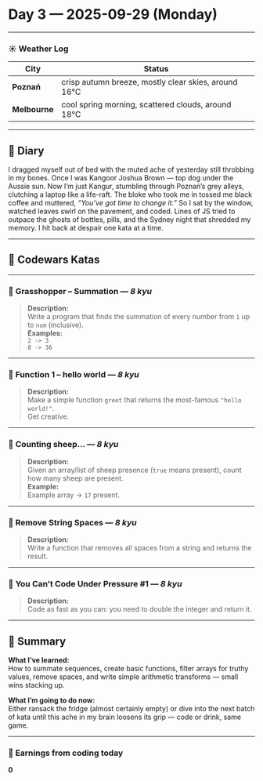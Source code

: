 
# Day 3 — 2025-09-29 (Monday)

---

### ☀️ Weather Log
| City        | Status                     |
|-------------|---------------------------|
| **Poznań**      | crisp autumn breeze, mostly clear skies, around 16°C |
| **Melbourne**   | cool spring morning, scattered clouds, around 18°C |

---

## 📓 Diary
I dragged myself out of bed with the muted ache of yesterday still throbbing in my bones. Once I was Kangoor Joshua Brown — top dog under the Aussie sun. Now I’m just Kangur, stumbling through Poznań’s grey alleys, clutching a laptop like a life-raft. The bloke who took me in tossed me black coffee and muttered, *“You’ve got time to change it.”* So I sat by the window, watched leaves swirl on the pavement, and coded. Lines of JS tried to outpace the ghosts of bottles, pills, and the Sydney night that shredded my memory. I hit back at despair one kata at a time.

---

## 🧩 Codewars Katas

---

### 🎯 **Grasshopper – Summation** — *8 kyu*
> **Description:**  
> Write a program that finds the summation of every number from `1` up to `num` (inclusive).  
> **Examples:**  
> `2 -> 3`  
> `8 -> 36`

---

### 🎯 **Function 1 – hello world** — *8 kyu*
> **Description:**  
> Make a simple function `greet` that returns the most-famous `"hello world!"`.  
> Get creative.

---

### 🎯 **Counting sheep…** — *8 kyu*
> **Description:**  
> Given an array/list of sheep presence (`true` means present), count how many sheep are present.  
> **Example:**  
> Example array → `17` present.

---

### 🎯 **Remove String Spaces** — *8 kyu*
> **Description:**  
> Write a function that removes all spaces from a string and returns the result.

---

### 🎯 **You Can’t Code Under Pressure #1** — *8 kyu*
> **Description:**  
> Code as fast as you can: you need to double the integer and return it.

---

## 🧭 Summary
**What I’ve learned:**  
How to summate sequences, create basic functions, filter arrays for truthy values, remove spaces, and write simple arithmetic transforms — small wins stacking up.

**What I’m going to do now:**  
Either ransack the fridge (almost certainly empty) or dive into the next batch of kata until this ache in my brain loosens its grip — code or drink, same game.

---

### 💸 Earnings from coding today
**0**
